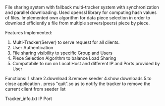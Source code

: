 File sharing system with fallback multi-tracker system with synchronization and parallel downloading. Used openssl library for computing hash values of files. 
Implemented own algorithm for data piece selection in order to download efficiently a file from multiple servers(peers) piece by piece.

Features Implemented:
1. Multi-Tracker(Server) to serve request for all clients.
2. User Authentication
3. File sharing visibility to specific Group and Users
4. Piece Selection Algorithm to balance Load Sharing
5. Compatabile to run on Local Host and different IP and Ports provided by User

Functions:
1.share
2.download
3.remove seeder
4.show downloads
5.to close application . press "quit".so as to notify the tracker to remove the current client from seeder list


Tracker_info.txt
IP Port
